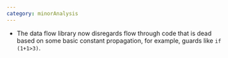 ```yaml
---
category: minorAnalysis
---
```

* The data flow library now disregards flow through code that is dead based on some basic constant propagation, for example, guards like `if (1+1>3)`.
